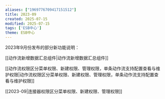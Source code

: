 ```yaml
---
aliases: ["1969776709417151512"]
title: 2023-09
created: 2025-07-15
modified: 2025-07-15
tags: ['ESB中心']
theme: ESB中心
---
```


2023年9月份发布的部分新功能说明：

[[动作流新增数据汇总组件|动作流新增数据汇总组件]]

[[动作流权限区分菜单权限、新建权限、管理权限，单条动作流支持配置查看与维护权限|动作流权限区分菜单权限、新建权限、管理权限，单条动作流支持配置查看与维护权限]]

[[2023-09|连接器权限区分菜单权限、新建权限、管理权限]]